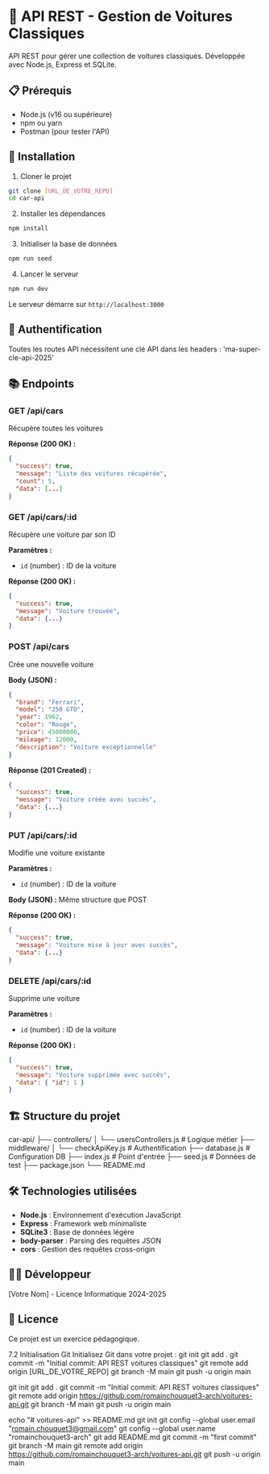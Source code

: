 # 🚗 API REST - Gestion de Voitures Classiques

API REST pour gérer une collection de voitures classiques. Développée avec Node.js, Express et SQLite.

## 📋 Prérequis

- Node.js (v16 ou supérieure)
- npm ou yarn
- Postman (pour tester l'API)

## 🚀 Installation

1. Cloner le projet
```bash
git clone [URL_DE_VOTRE_REPO]
cd car-api
```

2. Installer les dépendances
```bash
npm install
```

3. Initialiser la base de données
```bash
npm run seed
```

4. Lancer le serveur
```bash
npm run dev
```

Le serveur démarre sur `http://localhost:3000`

## 🔑 Authentification

Toutes les routes API nécessitent une clé API dans les headers : 'ma-super-cle-api-2025'

## 📚 Endpoints

### GET /api/cars
Récupère toutes les voitures

**Réponse (200 OK) :**
```json
{
  "success": true,
  "message": "Liste des voitures récupérée",
  "count": 5,
  "data": [...]
}
```

### GET /api/cars/:id
Récupère une voiture par son ID

**Paramètres :**
- `id` (number) : ID de la voiture

**Réponse (200 OK) :**
```json
{
  "success": true,
  "message": "Voiture trouvée",
  "data": {...}
}
```

### POST /api/cars
Crée une nouvelle voiture

**Body (JSON) :**
```json
{
  "brand": "Ferrari",
  "model": "250 GTO",
  "year": 1962,
  "color": "Rouge",
  "price": 45000000,
  "mileage": 12000,
  "description": "Voiture exceptionnelle"
}
```

**Réponse (201 Created) :**
```json
{
  "success": true,
  "message": "Voiture créée avec succès",
  "data": {...}
}
```

### PUT /api/cars/:id
Modifie une voiture existante

**Paramètres :**
- `id` (number) : ID de la voiture

**Body (JSON) :** Même structure que POST

**Réponse (200 OK) :**
```json
{
  "success": true,
  "message": "Voiture mise à jour avec succès",
  "data": {...}
}
```

### DELETE /api/cars/:id
Supprime une voiture

**Paramètres :**
- `id` (number) : ID de la voiture

**Réponse (200 OK) :**
```json
{
  "success": true,
  "message": "Voiture supprimée avec succès",
  "data": { "id": 1 }
}
```

## 🏗️ Structure du projet

car-api/
├── controllers/
│   └── usersControllers.js    # Logique métier
├── middleware/
│   └── checkApiKey.js          # Authentification
├── database.js                 # Configuration DB
├── index.js                    # Point d'entrée
├── seed.js                     # Données de test
├── package.json
└── README.md

## 🛠️ Technologies utilisées

- **Node.js** : Environnement d'exécution JavaScript
- **Express** : Framework web minimaliste
- **SQLite3** : Base de données légère
- **body-parser** : Parsing des requêtes JSON
- **cors** : Gestion des requêtes cross-origin

## 👨‍💻 Développeur

[Votre Nom] - Licence Informatique 2024-2025

## 📝 Licence

Ce projet est un exercice pédagogique.

7.2 Initialisation Git
Initialisez Git dans votre projet :
git init
git add .
git commit -m "Initial commit: API REST voitures classiques"
git remote add origin [URL_DE_VOTRE_REPO]
git branch -M main
git push -u origin main

git init
git add .
git commit -m "Initial commit: API REST voitures classiques"
git remote add origin https://github.com/romainchouquet3-arch/voitures-api.git
git branch -M main
git push -u origin main

echo "# voitures-api" >> README.md
git init
git config --global user.email "romain.chouquet3@gmail.com"
git config --global user.name "romainchouquet3-arch"
git add README.md
git commit -m "first commit"
git branch -M main
git remote add origin https://github.com/romainchouquet3-arch/voitures-api.git
git push -u origin main
